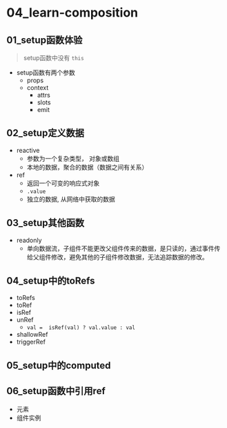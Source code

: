 # 04_learn-composition

## 01_setup函数体验
> setup函数中没有 `this`
- setup函数有两个参数
    - props
    - context
        - attrs
        - slots
        - emit

## 02_setup定义数据
- reactive
    - 参数为一个复杂类型， 对象或数组
    - 本地的数据，聚合的数据（数据之间有关系）
- ref
    - 返回一个可变的响应式对象
    - `.value`
    - 独立的数据, 从网络中获取的数据

## 03_setup其他函数
- readonly
    - 单向数据流，子组件不能更改父组件传来的数据，是只读的，通过事件传给父组件修改，避免其他的子组件修改数据，无法追踪数据的修改。

## 04_setup中的toRefs
- toRefs
- toRef
- isRef
- unRef
    - `val =  isRef(val) ? val.value : val`
- shallowRef
- triggerRef

## 05_setup中的computed

## 06_setup函数中引用ref
- 元素
- 组件实例
